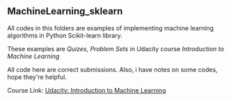 ## MachineLearning_sklearn

All codes in this folders are examples of implementing machine learning algorithms in Python Scikit-learn library. 

These examples are *Quizes*, *Problem Sets* in Udacity course *Introduction to Machine Learning*

All code here are correct submissions. Also, i have notes on some codes, hope they're helpful.

Course Link: [Udacity: Introduction to Machine Learning](https://www.udacity.com/course/intro-to-machine-learning--ud120)
